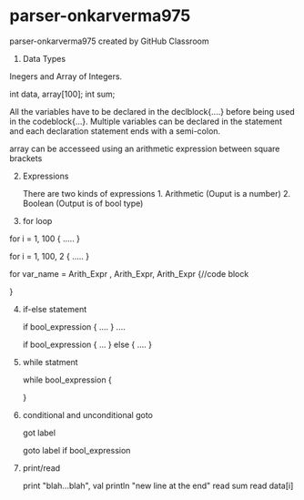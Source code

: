# parser-onkarverma975
parser-onkarverma975 created by GitHub Classroom
1. Data Types

Inegers and Array of Integers.

int data, array[100];
int sum;

All the variables have to be declared in the declblock{....} before being used
in the codeblock{...}. Multiple variables can be declared in the statement 
and each declaration statement ends with a semi-colon. 


array can be accesseed using an arithmetic expression between square brackets

2. Expressions

	There are two kinds of expressions
		1. Arithmetic (Ouput is a number)
		2. Boolean (Output is of bool type)

3. for loop

for i = 1, 100 {
	.....
}

for i = 1, 100, 2 {
	.....
}

for var_name = Arith_Expr , Arith_Expr, Arith_Expr
{//code block
	
}

4. if-else statement

	if bool_expression {
	....
	}
	....

	if bool_expression {
	...
	}
	else {
	....
	}

5. while statment

	while bool_expression {

	}

6. conditional and unconditional goto

	got label

	goto label if bool_expression

7. print/read

	print "blah...blah", val
	println "new line at the end"
	read sum
	read data[i]
